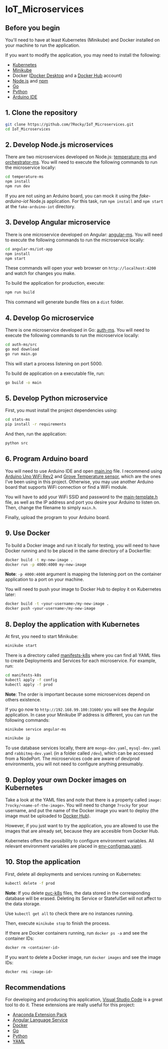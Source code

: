 # IoT_Microservices

## Before you begin

You'll need to have at least Kubernetes (Minikube) and Docker installed on your machine to run the application.

If you want to modify the application, you may need to install the following:

* [Kubernetes](https://kubernetes.io/docs/tasks/tools/install-kubectl/)
* [Minikube](https://kubernetes.io/docs/tasks/tools/install-minikube/)
* Docker ([Docker Desktop](https://www.docker.com/products/docker-desktop) and a [Docker Hub](https://hub.docker.com) account)
* [Node.js](https://nodejs.org/en/download/) and [npm](https://www.npmjs.com/get-npm)
* [Go](https://golang.org/dl/)
* [Python](https://www.python.org/downloads/)
* [Arduino IDE](https://www.arduino.cc/en/main/software)

## 1. Clone the repository

```bash
git clone https://github.com/7Rocky/IoT_Microservices.git
cd IoT_Microservices
```

## 2. Develop Node.js microservices

There are two microservices developed on Node.js: [temperature-ms](https://github.com/7Rocky/IoT_Microservices/tree/master/temperature-ms) and [orchestrator-ms](https://github.com/7Rocky/IoT_Microservices/tree/master/orchestrator-ms). You will need to execute the following commands to run the microservice locally:

```bash
cd temperature-ms
npm install
npm run dev
```

If you are not using an Arduino board, you can mock it using the _fake-arduino-iot_ Node.js application. For this task, run `npm install` and `npm start` at the `fake-arduino-iot` directory.

## 3. Develop Angular microservice

There is one microservice developed on Angular: [angular-ms](https://github.com/7Rocky/IoT_Microservices/tree/master/angular-ms). You will need to execute the following commands to run the microservice locally:

```bash
cd angular-ms/iot-app
npm install
npm start
```

These commands will open your web browser on `http://localhost:4200` and watch for changes you make.

To build the application for production, execute:

```bash
npm run build
```

This command will generate bundle files on a `dist` folder.

## 4. Develop Go microservice

There is one microservice developed in Go: [auth-ms](https://github.com/7Rocky/IoT_Microservices/tree/master/auth-ms). You will need to execute the following commands to run the microservice locally:

```bash
cd auth-ms/src
go mod download
go run main.go
```

This will start a process listening on port 5000.

To build de application on a executable file, run:

```bash
go build -o main
```

## 5. Develop Python microservice

First, you must install the project dependencies using:

```bash
cd stats-ms
pip install -r requirements
```

And then, run the application:

```bash
python src
```

## 6. Program Arduino board

You will need to use Arduino IDE and open [main.ino](https://github.com/7Rocky/IoT_Microservices/tree/master/arduino-iot/main/main.ino) file. I recommend using [Arduino Uno WiFi Rev2](https://store.arduino.cc/arduino-uno-wifi-rev2) and [Grove Temperature sensor](https://store.arduino.cc/grove-temperature-sensor), which are the ones I've been using in this project. Otherwise, you may use another Arduino board that supports WiFi connection or find a WiFi module.

You will have to add your WiFi SSID and password to the [main-template.h](https://github.com/7Rocky/IoT_Microservices/tree/master/arduino-iot/main/main-template.h) file, as well as the IP address and port you desire your Arduino to listen on. Then, change the filename to simply `main.h`.

Finally, upload the program to your Arduino board.

## 9. Use Docker

To build a Docker image and run it locally for testing, you will need to have Docker running and to be placed in the same directory of a Dockerfile:

```bash
docker build -t my-new-image .
docker run -p 4000:4000 my-new-image
```

**Note**: `-p 4000:4000` argument is mapping the listening port on the container application to a port on your machine.

You will need to push your image to Docker Hub to deploy it on Kubernetes later:

```bash
docker build -t <your-username>/my-new-image .
docker push <your-username>/my-new-image
```

## 8. Deploy the application with Kubernetes

At first, you need to start Minikube:

```bash
minikube start
```

There is a directory called [manifests-k8s](https://github.com/7Rocky/IoT_Microservices/tree/master/manifests-k8s) where you can find all YAML files to create Deployments and Services for each microservice. For example, run:

```bash
cd manifests-k8s
kubectl apply -f config
kubectl apply -f prod
```

**Note**: The order is important because some microservices depend on others existence.

If you go now to `http://192.168.99.100:31600/` you will see the Angular application. In case your Minikube IP address is different, you can run the following commands:

```bash
minikube service angular-ms
```

```bash
minikube ip
```

To use database services locally, there are `mongo-dev.yaml`, `mysql-dev.yaml` and `rabbitmq-dev.yaml` (in a folder called `/dev`), which can be accessed from a NodePort. The microservices code are aware of dev/prod environments, you will not need to configure anything presumably.

## 9. Deploy your own Docker images on Kubernetes

Take a look at the YAML files and note that there is a property called `image: 7rocky/<name-of-the-image>`. You will need to change `7rocky` for your username, and put the name of the Docker image you want to deploy (the image must be uploaded to [Docker Hub](https://hub.docker.com)).

However, if you just want to try the application, you are allowed to use the images that are already set, because they are accesible from Docker Hub.

Kubernetes offers the possibility to configure environment variables. All relevant environment variables are placed in [env-configmap.yaml](https://github.com/7Rocky/IoT_Microservices/tree/master/manifests-k8s/config/env-configmap.yaml).

## 10. Stop the application

First, delete all deployments and services running on Kubernetes:

```bash
kubectl delete -f prod
```

**Note**: If you delete [pvc-k8s](https://github.com/7Rocky/IoT_Microservices/tree/master/manifests-k8s/config/pvc-k8s) files, the data stored in the corresponding database will be erased. Deleting its Service or StatefulSet will not affect to the data storage.

Use `kubectl get all` to check there are no instances running.

Then, execute `minikube stop` to finish the process.

If there are Docker containers running, run `docker ps -a` and see the container IDs:

```bash
docker rm <container-id>
```

If you want to delete a Docker image, run `docker images` and see the image IDs:

```bash
docker rmi <image-id>
```

## Recommendations

For developing and producing this application, [Visual Studio Code](https://code.visualstudio.com) is a great tool to do it. These extensions are really useful for this project:

* [Anaconda Extension Pack](https://marketplace.visualstudio.com/items?itemName=ms-python.anaconda-extension-pack)
* [Angular Language Service](https://marketplace.visualstudio.com/items?itemName=Angular.ng-template)
* [Docker](https://marketplace.visualstudio.com/items?itemName=ms-azuretools.vscode-docker)
* [Go](https://marketplace.visualstudio.com/items?itemName=ms-vscode.Go)
* [Python](https://marketplace.visualstudio.com/items?itemName=ms-python.python)
* [YAML](https://marketplace.visualstudio.com/items?itemName=redhat.vscode-yaml)
